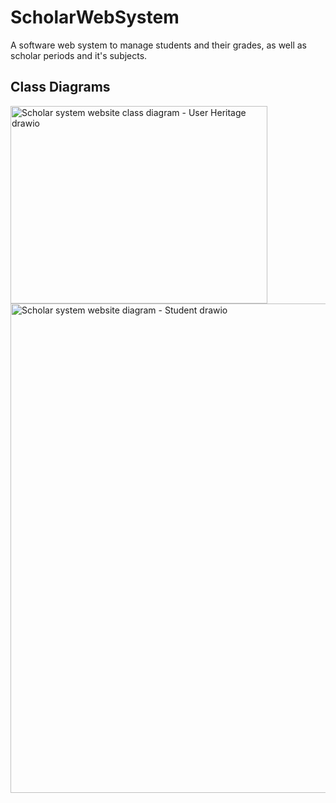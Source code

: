 # ScholarWebSystem
A software web system to manage students and their grades, as well as scholar periods and it's subjects.

## Class Diagrams

  <img width="411" height="316" alt="Scholar system website class diagram - User Heritage drawio" src="https://github.com/user-attachments/assets/c88dcae3-b594-4220-ada0-ec777c06e69c" />\
  <img width="1031" height="783" alt="Scholar system website diagram - Student drawio" src="https://github.com/user-attachments/assets/a8a35592-abe1-45d9-bf1e-c2368365e34e" />
